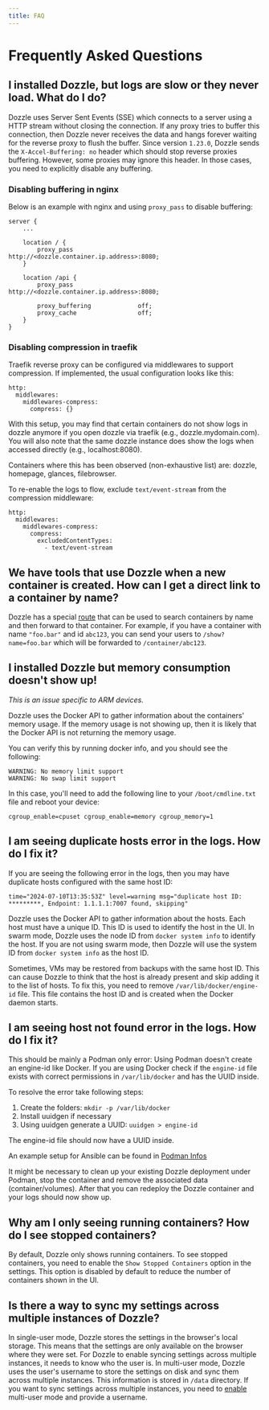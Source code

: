 ```yaml
---
title: FAQ
---
```


# Frequently Asked Questions

## I installed Dozzle, but logs are slow or they never load. What do I do?

Dozzle uses Server Sent Events (SSE) which connects to a server using a HTTP stream without closing the connection. If any proxy tries to buffer this connection, then Dozzle never receives the data and hangs forever waiting for the reverse proxy to flush the buffer. Since version `1.23.0`, Dozzle sends the `X-Accel-Buffering: no` header which should stop reverse proxies buffering. However, some proxies may ignore this header. In those cases, you need to explicitly disable any buffering.

### Disabling buffering in nginx

Below is an example with nginx and using `proxy_pass` to disable buffering:

```
server {
    ...

    location / {
        proxy_pass                  http://<dozzle.container.ip.address>:8080;
    }

    location /api {
        proxy_pass                  http://<dozzle.container.ip.address>:8080;

        proxy_buffering             off;
        proxy_cache                 off;
    }
}
```

### Disabling compression in traefik

Traefik reverse proxy can be configured via middlewares to support compression. If implemented, the usual configuration looks like this:

```
http:
  middlewares:
    middlewares-compress:
      compress: {}
```

With this setup, you may find that certain containers do not show logs in dozzle anymore if you open dozzle via traefik (e.g., dozzle.mydomain.com).
You will also note that the same dozzle instance does show the logs when accessed directly (e.g., localhost:8080).

Containers where this has been observed (non-exhaustive list) are: dozzle, homepage, glances, filebrowser.

To re-enable the logs to flow, exclude `text/event-stream` from the compression middleware:

```
http:
  middlewares:
    middlewares-compress:
      compress:
        excludedContentTypes:
          - text/event-stream
```

## We have tools that use Dozzle when a new container is created. How can I get a direct link to a container by name?

Dozzle has a special [route](https://github.com/amir20/dozzle/blob/master/assets/pages/show.vue) that can be used to search containers by name and then forward to that container. For example, if you have a container with name `"foo.bar"` and id `abc123`, you can send your users to `/show?name=foo.bar` which will be forwarded to `/container/abc123`.

## I installed Dozzle but memory consumption doesn't show up!

_This is an issue specific to ARM devices._

Dozzle uses the Docker API to gather information about the containers' memory usage. If the memory usage is not showing up, then it is likely that the Docker API is not returning the memory usage.

You can verify this by running docker info, and you should see the following:

```
WARNING: No memory limit support
WARNING: No swap limit support
```

In this case, you'll need to add the following line to your `/boot/cmdline.txt` file and reboot your device:

```
cgroup_enable=cpuset cgroup_enable=memory cgroup_memory=1
```

## I am seeing duplicate hosts error in the logs. How do I fix it?

If you are seeing the following error in the logs, then you may have duplicate hosts configured with the same host ID:

```
time="2024-07-10T13:35:53Z" level=warning msg="duplicate host ID: *********, Endpoint: 1.1.1.1:7007 found, skipping"
```

Dozzle uses the Docker API to gather information about the hosts. Each host must have a unique ID. This ID is used to identify the host in the UI. In swarm mode, Dozzle uses the node ID from `docker system info` to identify the host. If you are not using swarm mode, then Dozzle will use the system ID from `docker system info` as the host ID.

Sometimes, VMs may be restored from backups with the same host ID. This can cause Dozzle to think that the host is already present and skip adding it to the list of hosts. To fix this, you need to remove `/var/lib/docker/engine-id` file. This file contains the host ID and is created when the Docker daemon starts.

## I am seeing host not found error in the logs. How do I fix it?

This should be mainly a Podman only error: Using Podman doesn't create an engine-id like Docker.
If you are using Docker check if the `engine-id` file exists with correct permissions in `/var/lib/docker` and has the UUID inside.

To resolve the error take following steps:

1. Create the folders: `mkdir -p /var/lib/docker`
2. Install uuidgen if necessary
3. Using uuidgen generate a UUID: `uuidgen > engine-id`

The engine-id file should now have a UUID inside.

An example setup for Ansible can be found in [Podman Infos](podman.md)

It might be necessary to clean up your existing Dozzle deployment under Podman, stop the container and remove the associated data (container/volumes). After that you can redeploy the Dozzle container and your logs should now show up.

## Why am I only seeing running containers? How do I see stopped containers?

By default, Dozzle only shows running containers. To see stopped containers, you need to enable the `Show Stopped Containers` option in the settings. This option is disabled by default to reduce the number of containers shown in the UI.

## Is there a way to sync my settings across multiple instances of Dozzle?

In single-user mode, Dozzle stores the settings in the browser's local storage. This means that the settings are only available on the browser where they were set. For Dozzle to enable syncing settings across multiple instances, it needs to know who the user is. In multi-user mode, Dozzle uses the user's username to store the settings on disk and sync them across multiple instances. This information is stored in `/data` directory. If you want to sync settings across multiple instances, you need to [enable](/guide/authentication) multi-user mode and provide a username.
